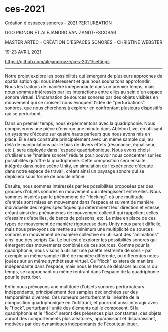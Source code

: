 # ces-2021
Création d'espaces sonores - 2021
PERTURBATION

UGO PIGNON ET ALEJANDRO VAN ZANDT-ESCOBAR

MASTER ARTEC - CRÉATION D'ESPACES SONORES - CHRISTINE WEBSTER

19-23 AVRIL 2021

https://github.com/alejandrovze/ces-2021/settings

------------------------------

Notre projet explore les possibilités qui émergent de plusieurs approches de spatialisation qui nous intéressent et que nous souhaitons approfondir. Nous les traitons de manière indépendante dans un premier temps, mais nous sommes intéressés par les interactions entre elles au sein d'un espace sonore virtuel. L'incarnation de sources sonores par des objets visibles en mouvement qui se croisent nous évoquent l'idée de "perturbations" sonores, que nous cherchons à explorer en confrontant plusieurs dispositifs qui se perturbent. 

Dans un premier temps, nous expérimentons avec la quadriphonie. Nous composerons une pièce d'environ une minute dans Ableton Live, en utilisant un système d'écoute sur quatre hauts parleurs que nous avons mis en place. Elle sera construite principalement avec un même sample qui, au delà de manipulations par le bias de divers effets (résonance, équaliseur, etc.), sera déployée dans l'espace quadriphonique. Nous avons choisi d'utiliser une "matière sonore" réduite pour pouvoir nous concentrer sur les possibilités qu'offre la quadriphonie. Cette composition sera ensuite intégrée dans notre scène Unity, en simulation de l'expérience d'écoute dans notre espace de travail, créant ainsi un paysage sonore qui se déploiera sous forme de boucle infinie. 

Ensuite, nous sommes intéressés par les possibilités proposées par des groupes d'objets sonores en mouvement qui interagissent entre elles. Nous sommes inspirés par le phénomène de "flocking", où une multitude d'entités sont mises en mouvement dans l'espace et suivent de manière individuelle des règles spécifiques qui déterminent leur direction et vitesse, créant ainsi des phénomènes de mouvement collectif qui rappellent celles d'essaims d'abeilles, de bancs de poissons, etc. La mise en place de ces types de mouvement de manière rigoureuse dans Unity nous parait difficile, mais nous prévoyons de mettre au minimum une multiplicité de sources sonores en mouvement de manière collective en utilisant des "animations" ainsi que des scripts C#. Le but est d'explorer les possibilités sonores qui émergent des mouvements combinés de ces sources. Comme pour la quadriphonie, nous visons à utiliser une palette restreinte de sons - par exemple un même sample filtré de manière différente, ou différentes notes jouées sur un même synthétiseur virtuel. Ce "flock" existera de manière indépendante dans l'espace, mais nous le ferons se déplacer au cours du temps, se rapprochant ou même rentrant dans l'espace de la quadriphonie pour le perturber. 

Enfin nous prévoyons une multitude d'objets sonores perturbateurs indépendants, principalement des samples déclenchées sur des temporalités diverses. Ces rumeurs perturberont la linéarité de la composition quadriphonique en l'infiltrant, et pourront aussi interagir avec le "flock", perturbant l'unité des éléments qui le composent. Si la quadriphonie et le "flock" seront des présences plus constantes, ces objets auront des comportements plus aléatoires, apparaissant et disparaissant, motivées par des dynamiques indépendants de l'écouteur-jouer.
